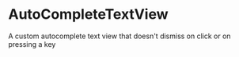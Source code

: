 # AutoCompleteTextView
A custom autocomplete text view that doesn't dismiss on click or on pressing a key
